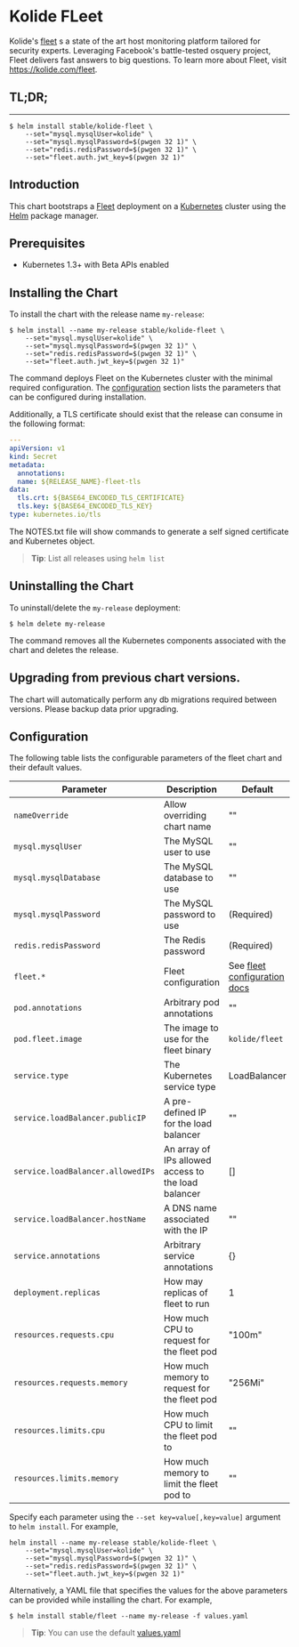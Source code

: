 # Kolide FLeet

Kolide's [fleet](https://github.com/kolide/fleet) s a state of the art host monitoring platform tailored for security experts. Leveraging Facebook's battle-tested osquery project, Fleet delivers fast answers to big questions. To learn more about Fleet, visit https://kolide.com/fleet. 

## TL;DR;

---
```console
$ helm install stable/kolide-fleet \
    --set="mysql.mysqlUser=kolide" \
    --set="mysql.mysqlPassword=$(pwgen 32 1)" \
    --set="redis.redisPassword=$(pwgen 32 1)" \
    --set="fleet.auth.jwt_key=$(pwgen 32 1)"  
```

## Introduction

This chart bootstraps a [Fleet](https://github.com/kolide/fleet) deployment on a [Kubernetes](http://kubernetes.io) cluster using the [Helm](https://helm.sh) package manager.

## Prerequisites

- Kubernetes 1.3+ with Beta APIs enabled 

## Installing the Chart

To install the chart with the release name `my-release`:

```console
$ helm install --name my-release stable/kolide-fleet \
    --set="mysql.mysqlUser=kolide" \
    --set="mysql.mysqlPassword=$(pwgen 32 1)" \
    --set="redis.redisPassword=$(pwgen 32 1)" \
    --set="fleet.auth.jwt_key=$(pwgen 32 1)"
```

The command deploys Fleet on the Kubernetes cluster with the minimal required configuration. The [configuration](#configuration) section lists the parameters that can be configured during installation.

Additionally, a TLS certificate should exist that the release can consume in the following format:

```yaml
---
apiVersion: v1
kind: Secret
metadata:
  annotations:
  name: ${RELEASE_NAME}-fleet-tls
data:
  tls.crt: ${BASE64_ENCODED_TLS_CERTIFICATE}
  tls.key: ${BASE64_ENCODED_TLS_KEY}
type: kubernetes.io/tls
```

The NOTES.txt file will show commands to generate a self signed certificate and Kubernetes object.

> **Tip**: List all releases using `helm list`

## Uninstalling the Chart

To uninstall/delete the `my-release` deployment:

```console
$ helm delete my-release
```

The command removes all the Kubernetes components associated with the chart and deletes the release.

## Upgrading from previous chart versions.

The chart will automatically perform any db migrations required between versions. Please backup data prior upgrading.

## Configuration

The following table lists the configurable parameters of the fleet chart and their default values.

Parameter                           | Description                                         | Default
----------------------------------- | -------------------------------------               | -------
`nameOverride`                      | Allow overriding chart name                         | ""
`mysql.mysqlUser`                   | The MySQL user to use                               | ""
`mysql.mysqlDatabase`               | The MySQL database to use                           | ""
`mysql.mysqlPassword`               | The MySQL password to use                           | (Required)
`redis.redisPassword`               | The Redis password                                  | (Required)
`fleet.*`                           | Fleet configuration                                 | See [fleet configuration docs](https://github.com/kolide/fleet/blob/master/docs/infrastructure/configuring-the-fleet-binary.md)
`pod.annotations`                   | Arbitrary pod annotations                           | ""
`pod.fleet.image`                   | The image to use for the fleet binary               | `kolide/fleet`
`service.type`                      | The Kubernetes service type                         | LoadBalancer
`service.loadBalancer.publicIP`     | A pre-defined IP for the load balancer              | ""
`service.loadBalancer.allowedIPs`   | An array of IPs allowed access to the load balancer | []
`service.loadBalancer.hostName`     | A DNS name associated with the IP                   | ""
`service.annotations`               | Arbitrary service annotations                       | {}
`deployment.replicas`               | How may replicas of fleet to run                    | 1
`resources.requests.cpu`            | How much CPU to request for the fleet pod           | "100m"
`resources.requests.memory`         | How much memory to request for the fleet pod        | "256Mi"
`resources.limits.cpu`              | How much CPU to limit the fleet pod to              | ""
`resources.limits.memory`           | How much memory to limit the fleet pod to           | ""

Specify each parameter using the `--set key=value[,key=value]` argument to `helm install`. For example,

```console
helm install --name my-release stable/kolide-fleet \
    --set="mysql.mysqlUser=kolide" \
    --set="mysql.mysqlPassword=$(pwgen 32 1)" \
    --set="redis.redisPassword=$(pwgen 32 1)" \
    --set="fleet.auth.jwt_key=$(pwgen 32 1)"
```

Alternatively, a YAML file that specifies the values for the above parameters can be provided while installing the chart. For example,

```console
$ helm install stable/fleet --name my-release -f values.yaml
```

> **Tip**: You can use the default [values.yaml](values.yaml)
